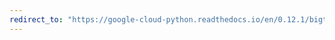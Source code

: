```yaml
---
redirect_to: "https://google-cloud-python.readthedocs.io/en/0.12.1/bigtable-table-api.html"
---
```

